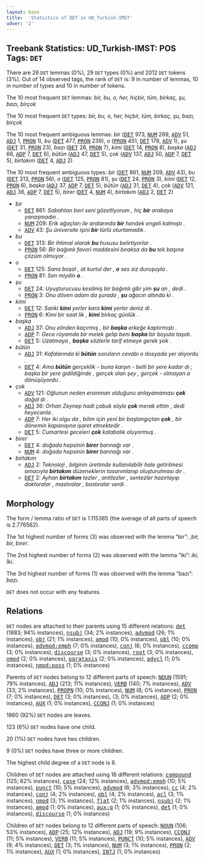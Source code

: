 ```yaml
---
layout: base
title:  'Statistics of DET in UD_Turkish-IMST'
udver: '2'
---
```


## Treebank Statistics: UD_Turkish-IMST: POS Tags: `DET`

There are 26 `DET` lemmas (0%), 29 `DET` types (0%) and 2012 `DET` tokens (3%).
Out of 14 observed tags, the rank of `DET` is: 9 in number of lemmas, 10 in number of types and 10 in number of tokens.

The 10 most frequent `DET` lemmas: <em>bir, bu, o, her, hiçbir, tüm, birkaç, şu, bazı, birçok</em>

The 10 most frequent `DET` types:  <em>bir, bu, o, her, hiçbir, tüm, birkaç, şu, bazı, birçok</em>

The 10 most frequent ambiguous lemmas: <em>bir</em> (<tt><a href="tr_imst-pos-DET.html">DET</a></tt> 973, <tt><a href="tr_imst-pos-NUM.html">NUM</a></tt> 269, <tt><a href="tr_imst-pos-ADV.html">ADV</a></tt> 51, <tt><a href="tr_imst-pos-ADJ.html">ADJ</a></tt> 1, <tt><a href="tr_imst-pos-PRON.html">PRON</a></tt> 1), <em>bu</em> (<tt><a href="tr_imst-pos-DET.html">DET</a></tt> 477, <tt><a href="tr_imst-pos-PRON.html">PRON</a></tt> 239), <em>o</em> (<tt><a href="tr_imst-pos-PRON.html">PRON</a></tt> 451, <tt><a href="tr_imst-pos-DET.html">DET</a></tt> 178, <tt><a href="tr_imst-pos-ADV.html">ADV</a></tt> 1), <em>şu</em> (<tt><a href="tr_imst-pos-DET.html">DET</a></tt> 31, <tt><a href="tr_imst-pos-PRON.html">PRON</a></tt> 23), <em>bazı</em> (<tt><a href="tr_imst-pos-DET.html">DET</a></tt> 28, <tt><a href="tr_imst-pos-PRON.html">PRON</a></tt> 7), <em>kimi</em> (<tt><a href="tr_imst-pos-DET.html">DET</a></tt> 14, <tt><a href="tr_imst-pos-PRON.html">PRON</a></tt> 8), <em>başka</em> (<tt><a href="tr_imst-pos-ADJ.html">ADJ</a></tt> 66, <tt><a href="tr_imst-pos-ADP.html">ADP</a></tt> 7, <tt><a href="tr_imst-pos-DET.html">DET</a></tt> 6), <em>bütün</em> (<tt><a href="tr_imst-pos-ADJ.html">ADJ</a></tt> 47, <tt><a href="tr_imst-pos-DET.html">DET</a></tt> 5), <em>çok</em> (<tt><a href="tr_imst-pos-ADV.html">ADV</a></tt> 137, <tt><a href="tr_imst-pos-ADJ.html">ADJ</a></tt> 50, <tt><a href="tr_imst-pos-ADP.html">ADP</a></tt> 7, <tt><a href="tr_imst-pos-DET.html">DET</a></tt> 5), <em>birtakım</em> (<tt><a href="tr_imst-pos-DET.html">DET</a></tt> 4, <tt><a href="tr_imst-pos-ADJ.html">ADJ</a></tt> 2)

The 10 most frequent ambiguous types:  <em>bir</em> (<tt><a href="tr_imst-pos-DET.html">DET</a></tt> 861, <tt><a href="tr_imst-pos-NUM.html">NUM</a></tt> 209, <tt><a href="tr_imst-pos-ADV.html">ADV</a></tt> 43), <em>bu</em> (<tt><a href="tr_imst-pos-DET.html">DET</a></tt> 313, <tt><a href="tr_imst-pos-PRON.html">PRON</a></tt> 56), <em>o</em> (<tt><a href="tr_imst-pos-DET.html">DET</a></tt> 125, <tt><a href="tr_imst-pos-PRON.html">PRON</a></tt> 81), <em>şu</em> (<tt><a href="tr_imst-pos-DET.html">DET</a></tt> 24, <tt><a href="tr_imst-pos-PRON.html">PRON</a></tt> 3), <em>kimi</em> (<tt><a href="tr_imst-pos-DET.html">DET</a></tt> 12, <tt><a href="tr_imst-pos-PRON.html">PRON</a></tt> 6), <em>başka</em> (<tt><a href="tr_imst-pos-ADJ.html">ADJ</a></tt> 37, <tt><a href="tr_imst-pos-ADP.html">ADP</a></tt> 7, <tt><a href="tr_imst-pos-DET.html">DET</a></tt> 5), <em>bütün</em> (<tt><a href="tr_imst-pos-ADJ.html">ADJ</a></tt> 31, <tt><a href="tr_imst-pos-DET.html">DET</a></tt> 4), <em>çok</em> (<tt><a href="tr_imst-pos-ADV.html">ADV</a></tt> 121, <tt><a href="tr_imst-pos-ADJ.html">ADJ</a></tt> 36, <tt><a href="tr_imst-pos-ADP.html">ADP</a></tt> 7, <tt><a href="tr_imst-pos-DET.html">DET</a></tt> 5), <em>birer</em> (<tt><a href="tr_imst-pos-DET.html">DET</a></tt> 4, <tt><a href="tr_imst-pos-NUM.html">NUM</a></tt> 4), <em>birtakım</em> (<tt><a href="tr_imst-pos-ADJ.html">ADJ</a></tt> 2, <tt><a href="tr_imst-pos-DET.html">DET</a></tt> 2)


* <em>bir</em>
  * <tt><a href="tr_imst-pos-DET.html">DET</a></tt> 861: <em>Sabahtan beri seni gözetliyorum , hiç <b>bir</b> arabaya yanaşmadın .</em>
  * <tt><a href="tr_imst-pos-NUM.html">NUM</a></tt> 209: <em>Erik ağaçları ile aralarında <b>bir</b> hendek engeli kalmıştı .</em>
  * <tt><a href="tr_imst-pos-ADV.html">ADV</a></tt> 43: <em>Şu üniversite işini <b>bir</b> türlü oturtamadık .</em>
* <em>bu</em>
  * <tt><a href="tr_imst-pos-DET.html">DET</a></tt> 313: <em>Bir ihtimal olarak <b>bu</b> hususu belirtiyorlar .</em>
  * <tt><a href="tr_imst-pos-PRON.html">PRON</a></tt> 56: <em>Bir bağımlı favori maddesini bıraksa da <b>bu</b> tek başına çözüm olmuyor .</em>
* <em>o</em>
  * <tt><a href="tr_imst-pos-DET.html">DET</a></tt> 125: <em>Sana boşal , at kurtul der , <b>o</b> ses siz duruşuyla .</em>
  * <tt><a href="tr_imst-pos-PRON.html">PRON</a></tt> 81: <em>Sen miydin <b>o</b> .</em>
* <em>şu</em>
  * <tt><a href="tr_imst-pos-DET.html">DET</a></tt> 24: <em>Uyuşturucusu kesilmiş bir bağımlı gibi yim <b>şu</b> an , dedi .</em>
  * <tt><a href="tr_imst-pos-PRON.html">PRON</a></tt> 3: <em>Onu döven adam da şurada , <b>şu</b> ağacın altında ki .</em>
* <em>kimi</em>
  * <tt><a href="tr_imst-pos-DET.html">DET</a></tt> 12: <em>Sanki <b>kimi</b> yerler kara <b>kimi</b> yerler deniz di .</em>
  * <tt><a href="tr_imst-pos-PRON.html">PRON</a></tt> 6: <em>Kimi bir saat lik , <b>kimi</b> birkaç günlük .</em>
* <em>başka</em>
  * <tt><a href="tr_imst-pos-ADJ.html">ADJ</a></tt> 37: <em>Onu elinden kaçırmış , bir <b>başka</b> erkeğe kaptırmıştı .</em>
  * <tt><a href="tr_imst-pos-ADP.html">ADP</a></tt> 7: <em>Gece rüyamda bir melek gelip beni <b>başka</b> bir boyuta taşıdı .</em>
  * <tt><a href="tr_imst-pos-DET.html">DET</a></tt> 5: <em>Uzatmaya , <b>başka</b> sözlerle tarif etmeye gerek yok .</em>
* <em>bütün</em>
  * <tt><a href="tr_imst-pos-ADJ.html">ADJ</a></tt> 31: <em>Kafalarında ki <b>bütün</b> soruların cevabı o dosyada yer alıyordu .</em>
  * <tt><a href="tr_imst-pos-DET.html">DET</a></tt> 4: <em>Ama <b>bütün</b> gerçeklik - buna karşın - belli bir yere kadar dı ; başka bir yere gidildiğinde , gerçek olan şey , gerçek - olmayan a dönüşüyordu .</em>
* <em>çok</em>
  * <tt><a href="tr_imst-pos-ADV.html">ADV</a></tt> 121: <em>Oğlunun neden eroinman olduğunu anlayamaması <b>çok</b> doğal dı .</em>
  * <tt><a href="tr_imst-pos-ADJ.html">ADJ</a></tt> 36: <em>Orhan Zeynep hadi çabuk söyle <b>çok</b> merak ettim , dedi heyecanla .</em>
  * <tt><a href="tr_imst-pos-ADP.html">ADP</a></tt> 7: <em>Her iki olgu da , bilim için yeni bir başlangıçtan <b>çok</b> , bir dönemin kapanışına işaret etmektedir .</em>
  * <tt><a href="tr_imst-pos-DET.html">DET</a></tt> 5: <em>Cumartesi geceleri <b>çok</b> kalabalık oluyormuş .</em>
* <em>birer</em>
  * <tt><a href="tr_imst-pos-DET.html">DET</a></tt> 4: <em>doğada hepsinin <b>birer</b> barınağı var .</em>
  * <tt><a href="tr_imst-pos-NUM.html">NUM</a></tt> 4: <em>doğada hepsinin <b>birer</b> barınağı var .</em>
* <em>birtakım</em>
  * <tt><a href="tr_imst-pos-ADJ.html">ADJ</a></tt> 2: <em>Teknoloji , bilginin üretimde kullanılabilir hale getirilmesi amacıyla <b>birtakım</b> düzeneklerin tasarımlanıp oluşturulması dır .</em>
  * <tt><a href="tr_imst-pos-DET.html">DET</a></tt> 2: <em>Ayhan <b>birtakım</b> tezler , antitezler , sentezler hazırlayıp doktoralar , mastıralar , bastıralar verdi .</em>

## Morphology

The form / lemma ratio of `DET` is 1.115385 (the average of all parts of speech is 2.776562).

The 1st highest number of forms (3) was observed with the lemma “bir”: <em>,bir, bir, birer</em>.

The 2nd highest number of forms (2) was observed with the lemma “iki”: <em>iki, İki</em>.

The 3rd highest number of forms (1) was observed with the lemma “bazı”: <em>bazı</em>.

`DET` does not occur with any features.


## Relations

`DET` nodes are attached to their parents using 15 different relations: <tt><a href="tr_imst-dep-det.html">det</a></tt> (1883; 94% instances), <tt><a href="tr_imst-dep-nsubj.html">nsubj</a></tt> (34; 2% instances), <tt><a href="tr_imst-dep-advmod.html">advmod</a></tt> (26; 1% instances), <tt><a href="tr_imst-dep-obj.html">obj</a></tt> (21; 1% instances), <tt><a href="tr_imst-dep-amod.html">amod</a></tt> (10; 0% instances), <tt><a href="tr_imst-dep-obl.html">obl</a></tt> (10; 0% instances), <tt><a href="tr_imst-dep-advmod-emph.html">advmod:emph</a></tt> (7; 0% instances), <tt><a href="tr_imst-dep-conj.html">conj</a></tt> (6; 0% instances), <tt><a href="tr_imst-dep-ccomp.html">ccomp</a></tt> (3; 0% instances), <tt><a href="tr_imst-dep-discourse.html">discourse</a></tt> (3; 0% instances), <tt><a href="tr_imst-dep-root.html">root</a></tt> (3; 0% instances), <tt><a href="tr_imst-dep-nmod.html">nmod</a></tt> (2; 0% instances), <tt><a href="tr_imst-dep-parataxis.html">parataxis</a></tt> (2; 0% instances), <tt><a href="tr_imst-dep-advcl.html">advcl</a></tt> (1; 0% instances), <tt><a href="tr_imst-dep-nmod-poss.html">nmod:poss</a></tt> (1; 0% instances)

Parents of `DET` nodes belong to 12 different parts of speech: <tt><a href="tr_imst-pos-NOUN.html">NOUN</a></tt> (1591; 79% instances), <tt><a href="tr_imst-pos-ADJ.html">ADJ</a></tt> (213; 11% instances), <tt><a href="tr_imst-pos-VERB.html">VERB</a></tt> (140; 7% instances), <tt><a href="tr_imst-pos-ADV.html">ADV</a></tt> (33; 2% instances), <tt><a href="tr_imst-pos-PROPN.html">PROPN</a></tt> (10; 0% instances), <tt><a href="tr_imst-pos-NUM.html">NUM</a></tt> (8; 0% instances), <tt><a href="tr_imst-pos-PRON.html">PRON</a></tt> (7; 0% instances), <tt><a href="tr_imst-pos-DET.html">DET</a></tt> (3; 0% instances),  (3; 0% instances), <tt><a href="tr_imst-pos-ADP.html">ADP</a></tt> (2; 0% instances), <tt><a href="tr_imst-pos-AUX.html">AUX</a></tt> (1; 0% instances), <tt><a href="tr_imst-pos-CCONJ.html">CCONJ</a></tt> (1; 0% instances)

1860 (92%) `DET` nodes are leaves.

123 (6%) `DET` nodes have one child.

20 (1%) `DET` nodes have two children.

9 (0%) `DET` nodes have three or more children.

The highest child degree of a `DET` node is 6.

Children of `DET` nodes are attached using 16 different relations: <tt><a href="tr_imst-dep-compound.html">compound</a></tt> (125; 62% instances), <tt><a href="tr_imst-dep-case.html">case</a></tt> (24; 12% instances), <tt><a href="tr_imst-dep-advmod-emph.html">advmod:emph</a></tt> (10; 5% instances), <tt><a href="tr_imst-dep-punct.html">punct</a></tt> (10; 5% instances), <tt><a href="tr_imst-dep-advmod.html">advmod</a></tt> (6; 3% instances), <tt><a href="tr_imst-dep-cc.html">cc</a></tt> (4; 2% instances), <tt><a href="tr_imst-dep-conj.html">conj</a></tt> (4; 2% instances), <tt><a href="tr_imst-dep-obl.html">obl</a></tt> (4; 2% instances), <tt><a href="tr_imst-dep-acl.html">acl</a></tt> (3; 1% instances), <tt><a href="tr_imst-dep-nmod.html">nmod</a></tt> (3; 1% instances), <tt><a href="tr_imst-dep-flat.html">flat</a></tt> (2; 1% instances), <tt><a href="tr_imst-dep-nsubj.html">nsubj</a></tt> (2; 1% instances), <tt><a href="tr_imst-dep-amod.html">amod</a></tt> (1; 0% instances), <tt><a href="tr_imst-dep-aux-q.html">aux:q</a></tt> (1; 0% instances), <tt><a href="tr_imst-dep-det.html">det</a></tt> (1; 0% instances), <tt><a href="tr_imst-dep-discourse.html">discourse</a></tt> (1; 0% instances)

Children of `DET` nodes belong to 12 different parts of speech: <tt><a href="tr_imst-pos-NOUN.html">NOUN</a></tt> (106; 53% instances), <tt><a href="tr_imst-pos-ADP.html">ADP</a></tt> (25; 12% instances), <tt><a href="tr_imst-pos-ADJ.html">ADJ</a></tt> (19; 9% instances), <tt><a href="tr_imst-pos-CCONJ.html">CCONJ</a></tt> (11; 5% instances), <tt><a href="tr_imst-pos-VERB.html">VERB</a></tt> (11; 5% instances), <tt><a href="tr_imst-pos-PUNCT.html">PUNCT</a></tt> (10; 5% instances), <tt><a href="tr_imst-pos-ADV.html">ADV</a></tt> (9; 4% instances), <tt><a href="tr_imst-pos-DET.html">DET</a></tt> (3; 1% instances), <tt><a href="tr_imst-pos-NUM.html">NUM</a></tt> (3; 1% instances), <tt><a href="tr_imst-pos-PRON.html">PRON</a></tt> (2; 1% instances), <tt><a href="tr_imst-pos-AUX.html">AUX</a></tt> (1; 0% instances), <tt><a href="tr_imst-pos-INTJ.html">INTJ</a></tt> (1; 0% instances)

